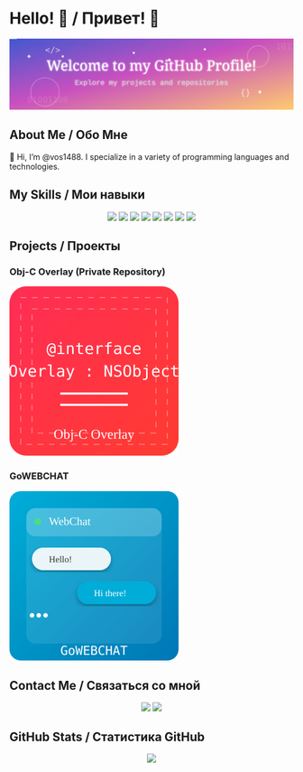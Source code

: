 # Hello! 👋 / Привет! 👋
![Banner](https://raw.githubusercontent.com/vos1488/vos1488/refs/heads/main/banner.svg)

## About Me / Обо Мне
👋 Hi, I’m @vos1488. I specialize in a variety of programming languages and technologies. 

## My Skills / Мои навыки
<p align="center">
  <img src="https://img.shields.io/badge/-C++-00599C?style=flat&logo=c%2B%2B&logoColor=white">
  <img src="https://img.shields.io/badge/-Go-00ADD8?style=flat&logo=go&logoColor=white">
  <img src="https://img.shields.io/badge/-HTML-E34F26?style=flat&logo=html5&logoColor=white">
  <img src="https://img.shields.io/badge/-PHP-777BB4?style=flat&logo=php&logoColor=white">
  <img src="https://img.shields.io/badge/-CSS-1572B6?style=flat&logo=css3&logoColor=white">
  <img src="https://img.shields.io/badge/-JavaScript-F7DF1E?style=flat&logo=javascript&logoColor=white">
  <img src="https://img.shields.io/badge/-Objective--C-438DD3?style=flat&logo=apple&logoColor=white">
  <img src="https://img.shields.io/badge/-Swift-FA7343?style=flat&logo=swift&logoColor=white">
</p>

## Projects / Проекты
### Obj-C Overlay (Private Repository)
[![Obj-C Overlay](https://raw.githubusercontent.com/vos1488/vos1488/main/objc-overlay-preview.svg)](https://github.com/vos1488/overlay-objc)

### GoWEBCHAT
[![GoWEBCHAT](https://raw.githubusercontent.com/vos1488/vos1488/main/webchat-preview.svg)](https://github.com/vos1488/go-webchat)

## Contact Me / Связаться со мной
<p align="center">
  <a href="mailto:vosrhd9@gmail.com"><img src="https://img.shields.io/badge/Email-D14836?style=flat&logo=gmail&logoColor=white"></a>
  <a href="https://github.com/vos1488"><img src="https://img.shields.io/badge/GitHub-100000?style=flat&logo=github&logoColor=white"></a>
</p>

## GitHub Stats / Статистика GitHub
<p align="center">
  <img src="https://github-readme-stats.vercel.app/api?username=vos1488&show_icons=true&theme=radical">
</p>
